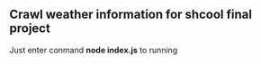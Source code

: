 ## Crawl weather information for shcool final project

Just enter conmand **node index.js** to running
